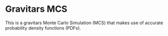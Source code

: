 # Gravitars MCS
This is a gravitars Monte Carlo Simulation (MCS) that makes use of accurate probability density functions (PDFs).
